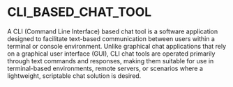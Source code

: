 # CLI_BASED_CHAT_TOOL
A CLI (Command Line Interface) based chat tool is a software application designed to facilitate text-based communication between users within a terminal or console environment. Unlike graphical chat applications that rely on a graphical user interface (GUI), CLI chat tools are operated primarily through text commands and responses, making them suitable for use in terminal-based environments, remote servers, or scenarios where a lightweight, scriptable chat solution is desired.
